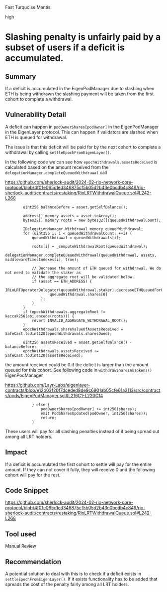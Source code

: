Fast Turquoise Mantis

high

# Slashing penalty is unfairly paid by a subset of users if a deficit is accumulated.

## Summary

If a deficit is accumulated in the EigenPodManager due to slashing when ETH is being withdrawn the slashing payment will be taken from the first cohort to complete a withdrawal.

## Vulnerability Detail

A deficit can happen in `podOwnerShares[podOwner]` in the EigenPodManager in the EigenLayer protocol. This can happen if validators are slashed when ETH is queued for withdrawal.

The issue is that this deficit will be paid for by the next cohort to complete a withdrawal by calling `settleEpochFromEigenLayer()`.

In the following code we can see how `epochWithdrawals.assetsReceived` is calculated based on the amount received from the `delegationManager.completeQueuedWithdrawal` call

https://github.com/sherlock-audit/2024-02-rio-network-core-protocol/blob/4f01e065c1ed346875cf5b05d2b43e0bcdb4c849/rio-sherlock-audit/contracts/restaking/RioLRTWithdrawalQueue.sol#L242-L268

```solidity
        uint256 balanceBefore = asset.getSelfBalance();

        address[] memory assets = asset.toArray();
        bytes32[] memory roots = new bytes32[](queuedWithdrawalCount);

        IDelegationManager.Withdrawal memory queuedWithdrawal;
        for (uint256 i; i < queuedWithdrawalCount; ++i) {
            queuedWithdrawal = queuedWithdrawals[i];

            roots[i] = _computeWithdrawalRoot(queuedWithdrawal);
            delegationManager.completeQueuedWithdrawal(queuedWithdrawal, assets, middlewareTimesIndexes[i], true);

            // Decrease the amount of ETH queued for withdrawal. We do not need to validate the staker as
            // the aggregate root will be validated below.
            if (asset == ETH_ADDRESS) {
                IRioLRTOperatorDelegator(queuedWithdrawal.staker).decreaseETHQueuedForUserSettlement(
                    queuedWithdrawal.shares[0]
                );
            }
        }
        if (epochWithdrawals.aggregateRoot != keccak256(abi.encode(roots))) {
            revert INVALID_AGGREGATE_WITHDRAWAL_ROOT();
        }
        epochWithdrawals.shareValueOfAssetsReceived = SafeCast.toUint120(epochWithdrawals.sharesOwed);

        uint256 assetsReceived = asset.getSelfBalance() - balanceBefore;
        epochWithdrawals.assetsReceived += SafeCast.toUint120(assetsReceived);
```

the amount received could be 0 if the deficit is larger than the amount queued for this cohort. See following code in `withdrawSharesAsTokens()` EigenPodManager

https://github.com/Layr-Labs/eigenlayer-contracts/blob/e12b03f20f7dceded8de9c6901ab05cfe61a2113/src/contracts/pods/EigenPodManager.sol#L216C1-L220C14

```solidity
            } else {
                podOwnerShares[podOwner] += int256(shares);
                emit PodSharesUpdated(podOwner, int256(shares));
                return;
            }
```

These users will pay for all slashing penalties instead of it being spread out among all LRT holders.

## Impact

If a deficit is accumulated the first cohort to settle will pay for the entire amount. If they can not cover it fully, they will receive 0 and the following cohort will pay for the rest.

## Code Snippet

https://github.com/sherlock-audit/2024-02-rio-network-core-protocol/blob/4f01e065c1ed346875cf5b05d2b43e0bcdb4c849/rio-sherlock-audit/contracts/restaking/RioLRTWithdrawalQueue.sol#L242-L268

## Tool used

Manual Review
## Recommendation

A potential solution to deal with this is to check if a deficit exists in `settleEpochFromEigenLayer()`. If it exists functionality has to be added that spreads the cost of the penalty fairly among all LRT holders.
